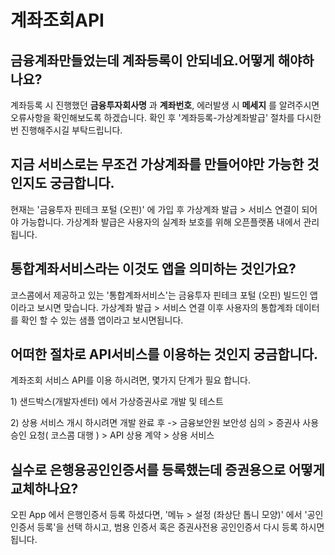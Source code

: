 # 계좌조회API

## 금융계좌만들었는데 계좌등록이 안되네요.어떻게 해야하나요? 

계좌등록 시 진행했던 **금융투자회사명** 과 **계좌번호**,  에러발생 시 **메세지** 를 알려주시면  오류사항을 확인해보도록 하겠습니다. 확인 후  '계좌등록-가상계좌발급' 절차를 다시한번 진행해주시길 부탁드립니다.

## 지금 서비스로는 무조건 가상계좌를 만들어야만 가능한 것인지도 궁금합니다. 

현재는 '금융투자 핀테크 포털 \(오핀\)' 에 가입 후 가상계좌 발급 &gt; 서비스 연결이 되어야 가능합니다. 가상계좌 발급은 사용자의 실계좌 보호를 위해 오픈플랫폼 내에서 관리 됩니다.

##  통합계좌서비스라는 이것도 앱을 의미하는 것인가요?

코스콤에서 제공하고 있는 '통합계좌서비스'는 금융투자 핀테크 포털 \(오핀\) 빌드인 앱이라고 보시면 맞습니다. 가상계좌 발급 &gt; 서비스 연결 이후 사용자의 통합계좌 데이터를 확인 할 수 있는 샘플 앱이라고 보시면됩니다.

## 어떠한 절차로 API서비스를 이용하는 것인지 궁금합니다.

계좌조회 서비스 API를 이용 하시려면, 몇가지 단계가 필요 합니다.

 1\) 샌드박스\(개발자센터\) 에서 가상증권사로 개발 및 테스트

 2\) 상용 서비스 개시 하시려면 개발 완료 후 -&gt; 금융보안원 보안성 심의 &gt; 증권사 사용 승인 요청\( 코스콤 대행 \) &gt; API 상용 계약 &gt; 상용 서비스

##  실수로 은행용공인인증서를 등록했는데 증권용으로 어떻게 교체하나요?

오핀 App 에서 은행인증서 등록 하셨다면,  '메뉴 &gt; 설정 \(좌상단 톱니 모양\)' 에서 '공인인증서 등록'을 선택 하시고,  범용 인증서 혹은 증권사전용 공인인증서 다시 등록 하시면 됩니다.

